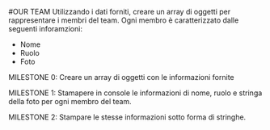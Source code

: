 #OUR TEAM
Utilizzando i dati forniti, creare un array di oggetti per rappresentare i membri del team.
Ogni membro è caratterizzato dalle seguenti inforamzioni:
 - Nome
 - Ruolo
 - Foto

MILESTONE 0:
  Creare un array di oggetti con le informazioni fornite

MILESTONE 1:
  Stamapere in console le informazioni di nome, ruolo e stringa della foto per ogni membro del team.

MILESTONE 2:
  Stampare le stesse informazioni sotto forma di stringhe.     
